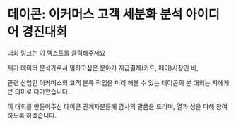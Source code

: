 # 데이콘: 이커머스 고객 세분화 분석 아이디어 경진대회

[대회 링크는 이 텍스트를 클릭해주세요](https://dacon.io/competitions/official/236222/overview/description)

제가 데이터 분석가로서 일하고싶은 분야가 지급결제(카드, 페이)시장인 바,

관련 산업인 이커머스의 고객 분류 작업을 미리 해볼 수 있는 데이콘의 본 대회는 저에게 큰 의미로 다가왔습니다.

이 대회를 만들어주신 데이콘 관계자분들께 감사의 말씀을 드리며, 열과 성을 다해 참여하도록 하겠습니다.
